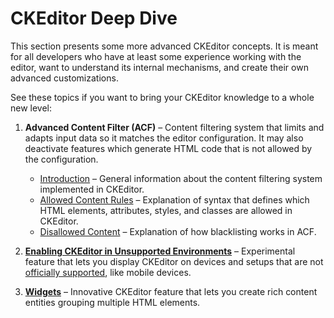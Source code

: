 # CKEditor Deep Dive

This section presents some more advanced CKEditor concepts. It is meant for all developers who have at least some experience working with the editor, want to understand its internal mechanisms, and create their own advanced customizations.

See these topics if you want to bring your CKEditor knowledge to a whole new level:

1. **Advanced Content Filter (ACF)** &ndash; Content filtering system that limits and adapts input data so it matches the editor configuration. It may also deactivate features which generate HTML code that is not allowed by the configuration.

	* [Introduction](#!/guide/dev_advanced_content_filter) &ndash; General information about the content filtering system implemented in CKEditor.
	* [Allowed Content Rules](#!/guide/dev_allowed_content_rules) &ndash; Explanation of syntax that defines which HTML elements, attributes, styles, and classes are allowed in CKEditor.
	* [Disallowed Content](#!/guide/dev_disallowed_content) &ndash; Explanation of how blacklisting works in ACF.
	
2. **[Enabling CKEditor in Unsupported Environments](#!/guide/dev_unsupported_environments)** &ndash; Experimental feature that lets you display CKEditor on devices and setups that are not [officially supported](#!/guide/dev_browsers), like mobile devices.


3. **[Widgets](#!/guide/dev_widgets)** &ndash; Innovative CKEditor feature that lets you create rich content entities grouping multiple HTML elements.